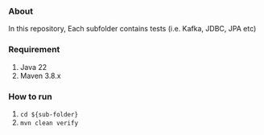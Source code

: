 ### About
In this repository, Each subfolder contains tests (i.e. Kafka, JDBC, JPA etc)

### Requirement
1. Java 22
2. Maven 3.8.x

### How to run
1. `cd ${sub-folder}`
2. `mvn clean verify`